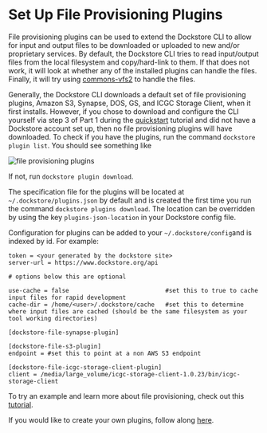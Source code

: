 # Set Up File Provisioning Plugins

File provisioning plugins can be used to extend the Dockstore CLI to allow for input and output files to be downloaded or uploaded to new and/or proprietary services. 
By default, the Dockstore CLI tries to read input/output files from the local filesystem and copy/hard-link to them. If that does not work, it will look at whether any of the installed
plugins can handle the files. Finally, it will try using [commons-vfs2](https://commons.apache.org/proper/commons-vfs/filesystems.html) to handle the files.

Generally, the Dockstore CLI downloads a default set of file provisioning plugins, Amazon S3, Synapse, DOS, GS, and ICGC Storage Client, when it first installs.
However, if you chose to download and configure the CLI yourself via step 3 of Part 1 during the [quickstart](https://dockstore.org/quick-start) tutorial and did not have a Dockstore account set up,
then no file provisioning plugins will have downloaded. To check if you have the plugins, run the command `dockstore plugin list`. You should see something like

![file provisioning plugins](/assets/images/docs/file-provisioning-plugins.png)

If not, run `dockstore plugin download`. 

The specification file for the plugins will be located at `~/.dockstore/plugins.json` by default and is created the first time you run the command `dockstore plugins download`.
The location can be overridden by using the key `plugins-json-location` in your Dockstore config file.

Configuration for plugins can be added to your `~/.dockstore/config`and is indexed by id. For example:
```
token = <your generated by the dockstore site>
server-url = https://www.dockstore.org/api

# options below this are optional

use-cache = false                           #set this to true to cache input files for rapid development
cache-dir = /home/<user>/.dockstore/cache   #set this to determine where input files are cached (should be the same filesystem as your tool working directories)

[dockstore-file-synapse-plugin]

[dockstore-file-s3-plugin]
endpoint = #set this to point at a non AWS S3 endpoint

[dockstore-file-icgc-storage-client-plugin]
client = /media/large_volume/icgc-storage-client-1.0.23/bin/icgc-storage-client
```

To try an example and learn more about file provisioning, check out this [tutorial](advanced-features/).

If you would like to create your own plugins, follow along [here](developing-file-provisioning-plugins/).